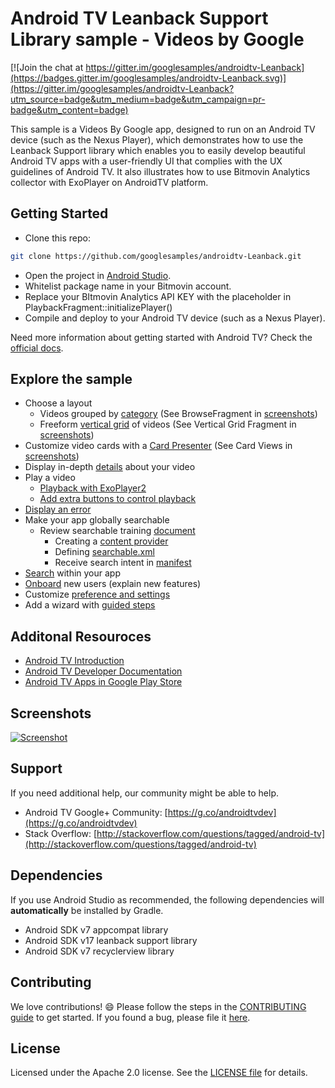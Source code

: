 # Android TV Leanback Support Library sample - Videos by Google

[![Join the chat at https://gitter.im/googlesamples/androidtv-Leanback](https://badges.gitter.im/googlesamples/androidtv-Leanback.svg)](https://gitter.im/googlesamples/androidtv-Leanback?utm_source=badge&utm_medium=badge&utm_campaign=pr-badge&utm_content=badge)

This sample is a Videos By Google app, designed to run on an Android TV device (such as the Nexus Player), which demonstrates how to use the Leanback Support library which enables you to easily develop beautiful Android TV apps with a user-friendly UI that complies with the UX guidelines of Android TV.
It also illustrates how to use Bitmovin Analytics collector with ExoPlayer on AndroidTV platform.


## Getting Started

- Clone this repo:

```sh
git clone https://github.com/googlesamples/androidtv-Leanback.git
```

- Open the project in [Android Studio][studio].
- Whitelist package name in your Bitmovin account.
- Replace your BItmovin Analytics API KEY with the placeholder in PlaybackFragment::initializePlayer()
- Compile and deploy to your Android TV device (such as a Nexus Player).

Need more information about getting started with Android TV? Check the [official docs][getting-started].

## Explore the sample

- Choose a layout
  - Videos grouped by [category][mainfragment] (See BrowseFragment in [screenshots][screenshots])
  - Freeform [vertical grid][verticalgridfragment] of videos (See Vertical Grid Fragment in [screenshots][screenshots])
- Customize video cards with a [Card Presenter][cardpresenter] (See Card Views in [screenshots][screenshots])
- Display in-depth [details][detailsfragment] about your video
- Play a video
  - [Playback with ExoPlayer2][playbackfragment]
  - [Add extra buttons to control playback][videoplayerglue]
- [Display an error][errorfragment]
- Make your app globally searchable
  - Review searchable training [document][searchable]
     - Creating a [content provider][videoprovider]
     - Defining [searchable.xml][searchable.xml]
     - Receive search intent in [manifest][manifestsearch]
- [Search][searchfragment] within your app
- [Onboard][onboardingfragment] new users (explain new features)
- Customize [preference and settings][settingsfragment]
- Add a wizard with [guided steps][guidedstep]

[screenshots]: https://github.com/googlesamples/androidtv-Leanback#screenshots

[manifestsearch]: https://github.com/googlesamples/androidtv-Leanback/blob/master/app/src/main/AndroidManifest.xml#L79

[searchfragment]: https://github.com/googlesamples/androidtv-Leanback/blob/master/app/src/main/java/com/example/android/tvleanback/ui/SearchFragment.java

[cardpresenter]: https://github.com/googlesamples/androidtv-Leanback/blob/master/app/src/main/java/com/example/android/tvleanback/presenter/CardPresenter.java

[searchable.xml]: https://github.com/googlesamples/androidtv-Leanback/blob/master/app/src/main/res/xml/searchable.xml

[searchable]: https://developer.android.com/training/tv/discovery/searchable.html

[videoprovider]: https://github.com/googlesamples/androidtv-Leanback/blob/master/app/src/main/java/com/example/android/tvleanback/data/VideoProvider.java

[errorfragment]: https://github.com/googlesamples/androidtv-Leanback/blob/master/app/src/main/java/com/example/android/tvleanback/ui/BrowseErrorFragment.java

[mainfragment]: https://github.com/googlesamples/androidtv-Leanback/blob/master/app/src/main/java/com/example/android/tvleanback/ui/MainFragment.java

[detailsfragment]: https://github.com/googlesamples/androidtv-Leanback/blob/master/app/src/main/java/com/example/android/tvleanback/ui/VideoDetailsFragment.java

[verticalgridfragment]: https://github.com/googlesamples/androidtv-Leanback/blob/master/app/src/main/java/com/example/android/tvleanback/ui/VerticalGridFragment.java

[guidedstep]: https://github.com/googlesamples/androidtv-Leanback/blob/master/app/src/main/java/com/example/android/tvleanback/ui/GuidedStepActivity.java

[onboardingfragment]: https://github.com/googlesamples/androidtv-Leanback/blob/master/app/src/main/java/com/example/android/tvleanback/ui/OnboardingFragment.java

[settingsfragment]: https://github.com/googlesamples/androidtv-Leanback/blob/master/app/src/main/java/com/example/android/tvleanback/ui/SettingsFragment.java

[videoplayerglue]: https://github.com/googlesamples/androidtv-Leanback/blob/master/app/src/main/java/com/example/android/tvleanback/player/VideoPlayerGlue.java

[playbackfragment]: https://github.com/googlesamples/androidtv-Leanback/blob/master/app/src/main/java/com/example/android/tvleanback/ui/PlaybackFragment.java

## Additonal Resouroces

- [Android TV Introduction](http://www.android.com/tv/)
- [Android TV Developer Documentation](http://developer.android.com/tv)
- [Android TV Apps in Google Play Store][store-apps]


## Screenshots

[![Screenshot](screenshots/atv-leanback-all.png)](https://raw.githubusercontent.com/googlesamples/androidtv-Leanback/master/screenshots/atv-leanback-all.png)

## Support

If you need additional help, our community might be able to help.

- Android TV Google+ Community: [https://g.co/androidtvdev](https://g.co/androidtvdev)
- Stack Overflow: [http://stackoverflow.com/questions/tagged/android-tv](http://stackoverflow.com/questions/tagged/android-tv)

## Dependencies

If you use Android Studio as recommended, the following dependencies will **automatically** be installed by Gradle.

- Android SDK v7 appcompat library
- Android SDK v17 leanback support library
- Android SDK v7 recyclerview library

## Contributing

We love contributions! :smile: Please follow the steps in the [CONTRIBUTING guide][contributing] to get started. If you found a bug, please file it [here][bugs].

## License

Licensed under the Apache 2.0 license. See the [LICENSE file][license] for details.

[store-apps]: https://play.google.com/store/apps/collection/promotion_3000e26_androidtv_apps_all
[studio]: https://developer.android.com/tools/studio/index.html
[getting-started]: https://developer.android.com/training/tv/start/start.html
[bugs]: https://github.com/googlesamples/androidtv-Leanback/issues/new
[contributing]: CONTRIBUTING.md
[license]: LICENSE
